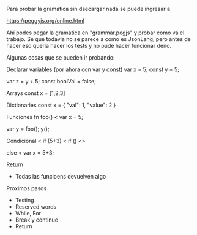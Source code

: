 Para probar la gramática sin dsecargar nada se puede ingresar a 

https://peggyjs.org/online.html

Ahí podes pegar la gramática en "grammar.pegjs" y probar como va el trabajo.
Sé que todavía no se parece a como es JsonLang, pero antes de hacer eso quería hacer los tests 
y no pude hacer funcionar deno.


Algunas cosas que se pueden ir probando:

Declarar variables (por ahora con var y const)
var x = 5;
const y = 5;

var z = y + 5;
const boolVal = false;

Arrays
const x = [1,2,3]

Dictionaries
const x = { "val": 1, "value": 2 }

Funciones
fn foo() <
    var x = 5;
>

var y = foo();
y();

Condicional
<
  if (5+3) <
     if () <>
  >
  else <
    var x = 5+3;
  >
>

Return
  - Todas las funcioens devuelven algo


Proximos pasos
-  Testing
-  Reserved words
-  While, For
-  Break y continue
-  Return


